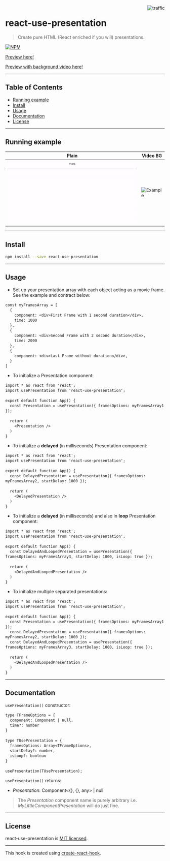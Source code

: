 <img align="right" alt="traffic" src="https://pv-badge.herokuapp.com/total.svg?repo_id=olavoparno-react-use-presentation"/>

# react-use-presentation

> Create pure HTML (React enriched if you will) presentations.

[![NPM](https://img.shields.io/npm/v/react-use-presentation.svg)](https://www.npmjs.com/package/react-use-presentation)

[Preview here!](https://codesandbox.io/s/react-use-presentation-1c2du)

[Preview with background video here!](https://codesandbox.io/s/react-use-presentation-with-bg-d7f7j)

---

## Table of Contents

- [Running example](#running-example)
- [Install](#install)
- [Usage](#usage)
- [Documentation](#documentation)
- [License](#license)

---

## Running example

| Plain                           | Video BG                           |
| ------------------------------- | ---------------------------------- |
| ![Example](./assets/readme.gif) | ![Example](./assets/readme-bg.gif) |

---

## Install

```bash
npm install --save react-use-presentation
```

---

## Usage

- Set up your presentation array with each object acting as a movie frame. See the example and contract below:

```tsx
const myFramesArray = [
  {
    component: <div>First Frame with 1 second duration</div>,
    time: 1000
  },
  {
    component: <div>Second Frame with 2 second duration</div>,
    time: 2000
  },
  {
    component: <div>Last Frame without duration</div>,
  }
]
```

- To initialize a Presentation component:

```tsx
import * as react from 'react';
import usePresentation from 'react-use-presentation';

export default function App() {
  const Presentation = usePresentation({ framesOptions: myFramesArray1 });

  return (
    <Presentation />
  )
}
```

- To initialize a __delayed__ (in milliseconds) Presentation component:

```tsx
import * as react from 'react';
import usePresentation from 'react-use-presentation';

export default function App() {
  const DelayedPresentation = usePresentation({ framesOptions: myFramesArray2, startDelay: 1000 });

  return (
    <DelayedPresentation />
  )
}
```

- To initialize a __delayed__ (in milliseconds) and also in __loop__ Presentation component:

```tsx
import * as react from 'react';
import usePresentation from 'react-use-presentation';

export default function App() {
  const DelayedAndLoopedPresentation = usePresentation({ framesOptions: myFramesArray3, startDelay: 1000, isLoop: true });

  return (
    <DelayedAndLoopedPresentation />
  )
}
```

- To initialize multiple separated presentations:

```tsx
import * as react from 'react';
import usePresentation from 'react-use-presentation';

export default function App() {
  const Presentation = usePresentation({ framesOptions: myFramesArray1 });
  const DelayedPresentation = usePresentation({ framesOptions: myFramesArray2, startDelay: 1000 });
  const DelayedAndLoopedPresentation = usePresentation({ framesOptions: myFramesArray3, startDelay: 1000, isLoop: true });

  return (
    <DelayedAndLoopedPresentation />
  )
}
```

---

## Documentation

`usePresentation()` constructor:

```tsx
type TFrameOptions = {
  component: Component | null,
  time?: number
}

type TUsePresentation = {
  framesOptions: Array<TFrameOptions>,
  startDelay?: number,
  isLoop?: boolean
}

usePresentation(TUsePresentation);
```

`usePresentation()` returns:

- *Presentation*: Component<{}, {}, any> | null

> The *Presentation* component name is purely arbitrary i.e. *MyLittleComponentPresentation* will do just fine.

---

## License

react-use-presentation is [MIT licensed](./LICENSE).

---

This hook is created using [create-react-hook](https://github.com/hermanya/create-react-hook).
